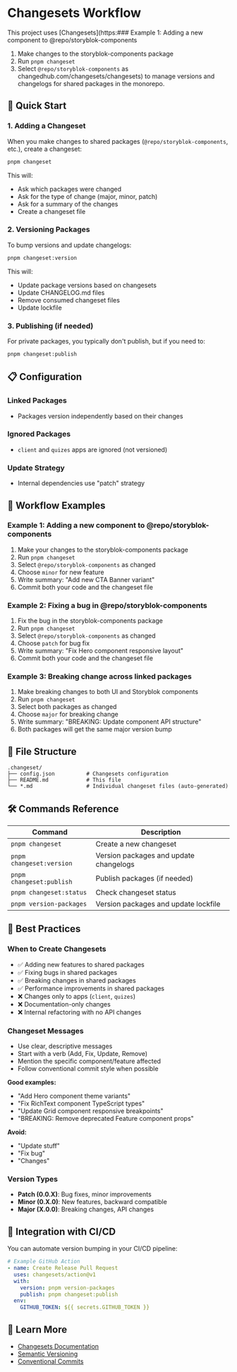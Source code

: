 # Changesets Workflow

This project uses [Changesets](https:### Example 1: Adding a new component to @repo/storyblok-components

1. Make changes to the storyblok-components package
2. Run `pnpm changeset`
3. Select `@repo/storyblok-components` as changedhub.com/changesets/changesets) to manage versions and changelogs for shared packages in the monorepo.

## 🚀 Quick Start

### 1. Adding a Changeset

When you make changes to shared packages (`@repo/storyblok-components`, etc.), create a changeset:

```bash
pnpm changeset
```

This will:

- Ask which packages were changed
- Ask for the type of change (major, minor, patch)
- Ask for a summary of the changes
- Create a changeset file

### 2. Versioning Packages

To bump versions and update changelogs:

```bash
pnpm changeset:version
```

This will:

- Update package versions based on changesets
- Update CHANGELOG.md files
- Remove consumed changeset files
- Update lockfile

### 3. Publishing (if needed)

For private packages, you typically don't publish, but if you need to:

```bash
pnpm changeset:publish
```

## 📋 Configuration

### Linked Packages

- Packages version independently based on their changes

### Ignored Packages

- `client` and `quizes` apps are ignored (not versioned)

### Update Strategy

- Internal dependencies use "patch" strategy

## 🔄 Workflow Examples

### Example 1: Adding a new component to @repo/storyblok-components

1. Make your changes to the storyblok-components package
2. Run `pnpm changeset`
3. Select `@repo/storyblok-components` as changed
4. Choose `minor` for new feature
5. Write summary: "Add new CTA Banner variant"
6. Commit both your code and the changeset file

### Example 2: Fixing a bug in @repo/storyblok-components

1. Fix the bug in the storyblok-components package
2. Run `pnpm changeset`
3. Select `@repo/storyblok-components` as changed
4. Choose `patch` for bug fix
5. Write summary: "Fix Hero component responsive layout"
6. Commit both your code and the changeset file

### Example 3: Breaking change across linked packages

1. Make breaking changes to both UI and Storyblok components
2. Run `pnpm changeset`
3. Select both packages as changed
4. Choose `major` for breaking change
5. Write summary: "BREAKING: Update component API structure"
6. Both packages will get the same major version bump

## 📁 File Structure

```
.changeset/
├── config.json          # Changesets configuration
├── README.md            # This file
└── *.md                 # Individual changeset files (auto-generated)
```

## 🛠 Commands Reference

| Command                  | Description                            |
| ------------------------ | -------------------------------------- |
| `pnpm changeset`         | Create a new changeset                 |
| `pnpm changeset:version` | Version packages and update changelogs |
| `pnpm changeset:publish` | Publish packages (if needed)           |
| `pnpm changeset:status`  | Check changeset status                 |
| `pnpm version-packages`  | Version packages and update lockfile   |

## 🎯 Best Practices

### When to Create Changesets

- ✅ Adding new features to shared packages
- ✅ Fixing bugs in shared packages
- ✅ Breaking changes in shared packages
- ✅ Performance improvements in shared packages
- ❌ Changes only to apps (`client`, `quizes`)
- ❌ Documentation-only changes
- ❌ Internal refactoring with no API changes

### Changeset Messages

- Use clear, descriptive messages
- Start with a verb (Add, Fix, Update, Remove)
- Mention the specific component/feature affected
- Follow conventional commit style when possible

**Good examples:**

- "Add Hero component theme variants"
- "Fix RichText component TypeScript types"
- "Update Grid component responsive breakpoints"
- "BREAKING: Remove deprecated Feature component props"

**Avoid:**

- "Update stuff"
- "Fix bug"
- "Changes"

### Version Types

- **Patch (0.0.X)**: Bug fixes, minor improvements
- **Minor (0.X.0)**: New features, backward compatible
- **Major (X.0.0)**: Breaking changes, API changes

## 🔗 Integration with CI/CD

You can automate version bumping in your CI/CD pipeline:

```yaml
# Example GitHub Action
- name: Create Release Pull Request
  uses: changesets/action@v1
  with:
    version: pnpm version-packages
    publish: pnpm changeset:publish
  env:
    GITHUB_TOKEN: ${{ secrets.GITHUB_TOKEN }}
```

## 📖 Learn More

- [Changesets Documentation](https://github.com/changesets/changesets)
- [Semantic Versioning](https://semver.org/)
- [Conventional Commits](https://www.conventionalcommits.org/)
